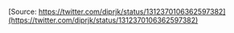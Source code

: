[Source: https://twitter.com/diprjk/status/1312370106362597382](https://twitter.com/diprjk/status/1312370106362597382)